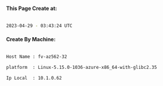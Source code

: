 
   
#### This Page Create at:

```bash

2023-04-29 - 03:43:24 UTC

```

#### Create By Machine:

```bash

Host Name : fv-az562-32

platform  : Linux-5.15.0-1036-azure-x86_64-with-glibc2.35

Ip Local  : 10.1.0.62

```

